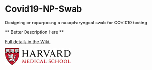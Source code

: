 # Covid19-NP-Swab
Designing or repurposing a nasopharyngeal swab for COVID19 testing

** Better Description Here **

[Full details in the Wiki.](https://github.com/HMS-RIC/Covid19-NP-Swab/wiki)

![Harvard Med School logo](img/HMS_Logo_small.jpg "Harvard Medical School")
